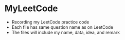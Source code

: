 # MyLeetCode
- Recording my LeetCode practice code
- Each file has same question name as on LeetCode
- The files will include my name, data, idea, and remark

